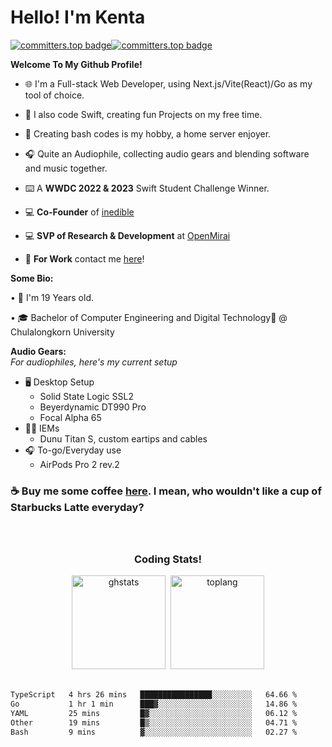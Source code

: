 <!--![ibframe](https://user-images.githubusercontent.com/35761701/163727732-0dff1d22-3eb8-4a59-a504-c5b70d784ada.png) -->

# **Hello! I'm Kenta**
[![committers.top badge](https://user-badge.committers.top/thailand_public/Kentakoong.svg)](https://user-badge.committers.top/thailand_public/Kentakoong)[![committers.top badge](https://user-badge.committers.top/thailand_private/Kentakoong.svg)](https://user-badge.committers.top/thailand_private/Kentakoong)

**Welcome To My Github Profile!**

  - 🌐 I'm a Full-stack Web Developer, using Next.js/Vite(React)/Go as my tool of choice.

  - 📱 I also code Swift, creating fun Projects on my free time.

  - 💾 Creating bash codes is my hobby, a home server enjoyer.

  - 🎧​ Quite an Audiophile, collecting audio gears and blending software and music together.

  - ⌨️ A **WWDC 2022 & 2023** Swift Student Challenge Winner.
  
  - 💻 **Co-Founder** of [inedible](https://github.com/inedible-dev)

  - 💻 **SVP of Research & Development** at [OpenMirai](https://github.com/openmirai)

  - 💼 **For Work** contact me [here](mailto:wongkraiwich@openmirai.com?subject=From%20GitHub)!

**Some Bio:**
   
   • 📅 I'm 19 Years old.
   
   • 🎓 Bachelor of Computer Engineering and Digital Technology🥐 @ Chulalongkorn University

  **Audio Gears:**<br/>
  *For audiophiles, here's my current setup*
   - 🖥️ Desktop Setup
     - Solid State Logic SSL2
     - Beyerdynamic DT990 Pro
     - Focal Alpha 65
   - 👂🏼 IEMs
     - Dunu Titan S, custom eartips and cables
   - 🎧 To-go/Everyday use
     - AirPods Pro 2 rev.2

### **☕️ Buy me some coffee [here](https://ko-fi.com/kentakoong). I mean, who wouldn't like a cup of Starbucks Latte everyday?**
   
<br/>
<h2 align="center"></h2>
<h3 align="center">Coding Stats!</h3>


<div align="center">
<img src="https://github-readme-stats.vercel.app/api?hide_rank=true&show_icons=true&include_all_commits=false&count_private=true&disable_animations=false&theme=dark&locale=en&hide_border=true&custom_title=Github&nbsp;Stats&username=Kentakoong" height="150" alt="ghstats"  />&nbsp;&nbsp;<img src="https://github-readme-stats.vercel.app/api/top-langs/?username=kentakoong&theme=dark&layout=compact&langs_count=4&disable_animations=false&hide_border=true&custom_title=Public&nbsp;Repos&nbsp;Used&nbsp;Languages" height="150" alt="toplang"  />
</div>
<br/>

<!--START_SECTION:waka-->

```txt
TypeScript   4 hrs 26 mins   ████████████████░░░░░░░░░   64.66 %
Go           1 hr 1 min      ███▓░░░░░░░░░░░░░░░░░░░░░   14.86 %
YAML         25 mins         █▓░░░░░░░░░░░░░░░░░░░░░░░   06.12 %
Other        19 mins         █▒░░░░░░░░░░░░░░░░░░░░░░░   04.71 %
Bash         9 mins          ▓░░░░░░░░░░░░░░░░░░░░░░░░   02.27 %
```

<!--END_SECTION:waka-->

